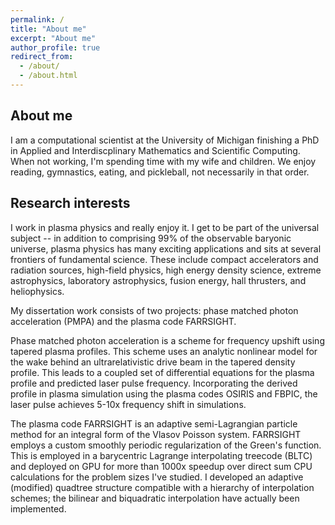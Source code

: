 ```yaml
---
permalink: /
title: "About me"
excerpt: "About me"
author_profile: true
redirect_from: 
  - /about/
  - /about.html
---
```


About me
---
I am a computational scientist at the University of Michigan finishing a PhD in Applied and Interdiscplinary Mathematics and Scientific Computing.  When not working, I'm spending time with my wife and children.  We enjoy reading, gymnastics, eating, and pickleball, not necessarily in that order.

Research interests
---
I work in plasma physics and really enjoy it. I get to be part of the universal subject -- in addition to comprising 99% of the observable baryonic universe, plasma physics has many exciting applications and sits at several frontiers of fundamental science.  These include compact accelerators and radiation sources, high-field physics, high energy density science, extreme astrophysics, laboratory astrophysics, fusion energy, hall thrusters, and heliophysics.

My dissertation work consists of two projects: phase matched photon acceleration (PMPA) and the plasma code FARRSIGHT.

Phase matched photon acceleration is a scheme for frequency upshift using tapered plasma profiles.  This scheme uses an analytic nonlinear model for the wake behind an ultrarelativistic drive beam in the tapered density profile.  This leads to a coupled set of differential equations for the plasma profile and predicted laser pulse frequency.  Incorporating the derived profile in plasma simulation using the plasma codes OSIRIS and FBPIC, the laser pulse achieves 5-10x frequency shift in simulations.

The plasma code FARRSIGHT is an adaptive semi-Lagrangian particle method for an integral form of the Vlasov Poisson system.  FARRSIGHT employs a custom smoothly periodic regularization of the Green's function.  This is employed in a barycentric Lagrange interpolating treecode (BLTC) and deployed on GPU for more than 1000x speedup over direct sum CPU calculations for the problem sizes I've studied.  I developed an adaptive (modified) quadtree structure compatible with a hierarchy of interpolation schemes; the bilinear and biquadratic interpolation have actually been implemented.

[//]: # (Other interests)

[//]: # (---)

[//]: # (I'm interested in science and technology that changes the world.  That potentially includes everything and would take forever; some things I am tinkering with or would like to learn about in the near future include)

[//]: # (* Machine learning / artificial intelligence)

[//]: # (* Quantum computing)

[//]: # (* Autonomous and connected vehicles)

[//]: # (* Robotics)

[//]: # (* Augmented and virtual reality)

[//]: # (* Internet of things)
